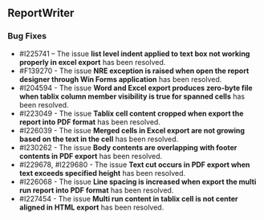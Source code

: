 ## ReportWriter

### Bug Fixes

* \#I225741 – The issue **list level indent applied to text box not working properly in excel export** has been resolved.
* \#F139270 - The issue **NRE exception is raised when open the report designer through Win Forms application** has been resolved.
* \#I204594 - The issue **Word and Excel export produces zero-byte file when tablix column member visibility is true for spanned cells** has been resolved.
* \#I223049 - The issue **Tablix cell content cropped when export the report into PDF format** has been resolved.
* \#I226039 - The issue **Merged cells in Excel export are not growing based on the text in the cell** has been resolved.
* \#I230262 - The issue **Body contents are overlapping with footer contents in PDF export** has been resolved.
* \#I229678, #I229680 - The issue **Text cut occurs in PDF export when text exceeds specified height** has been resolved.
* \#I226068 - The issue **Line spacing is increased when export the multi run report into PDF format** has been resolved.
* \#I227454 - The issue **Multi run content in tablix cell is not center aligned in HTML export** has been resolved.
